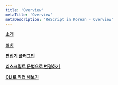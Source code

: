 ```yaml
---
title: 'Overview'
metaTitle: 'Overview'
metaDescription: 'ReScript in Korean - Overview'
---
```


**[소개](/Overview/01-Introduction)**

**[설치](/Overview/02-Installation)**

**[편집기 플러그인](/Overview/03-EditorPlugins)**

**[리스크립트 문법으로 변경하기](/Overview/04-Migrate-to-ReScript-Syntax)**

**[CLI로 직접 해보기](/Overview/05-Try)**
